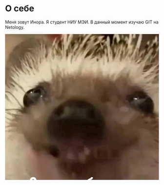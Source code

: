  # О себе #

 Меня зовут Инора. Я студент НИУ МЭИ. В данный момент изучаю GIT на Netology.

 ![мой питомец](yozhik.jpg)
